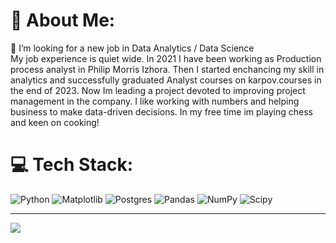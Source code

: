 # 💫 About Me:
🔭 I’m looking for a new job in Data Analytics / Data Science<br>
My job experience is quiet wide. In 2021 I have been working as Production process analyst in Philip Morris Izhora. Then I started enchancing my skill in analytics and successfully graduated Analyst courses on karpov.courses in the end of 2023. Now Im leading a project devoted to improving project management in the company. I like working with numbers and helping business to make data-driven decisions.
In my free time im playing chess and keen on cooking!

# 💻 Tech Stack:
![Python](https://img.shields.io/badge/python-3670A0?style=for-the-badge&logo=python&logoColor=ffdd54) ![Matplotlib](https://img.shields.io/badge/Matplotlib-%23ffffff.svg?style=for-the-badge&logo=Matplotlib&logoColor=black) ![Postgres](https://img.shields.io/badge/postgres-%23316192.svg?style=for-the-badge&logo=postgresql&logoColor=white) ![Pandas](https://img.shields.io/badge/pandas-%23150458.svg?style=for-the-badge&logo=pandas&logoColor=white) ![NumPy](https://img.shields.io/badge/numpy-%23013243.svg?style=for-the-badge&logo=numpy&logoColor=white) ![Scipy](https://img.shields.io/badge/SciPy-%230C55A5.svg?style=for-the-badge&logo=scipy&logoColor=%white)

---
[![](https://visitcount.itsvg.in/api?id=IvanovGleb3357&icon=0&color=0)](https://visitcount.itsvg.in)

<!-- Proudly created with GPRM ( https://gprm.itsvg.in ) -->

